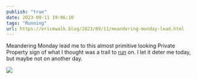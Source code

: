 ```yaml
---
publish: "true"
date: 2023-09-11 19:06:10
tags: "Running"
url: https://ericmwalk.blog/2023/09/11/meandering-monday-lead.html
---
```


Meandering Monday lead me to this almost primitive looking Private Property sign of what I thought was a trail to [run](https://strava.com/activities/9830142294)  on. I let it deter me today, but maybe not on another day.

![](https://ericmwalk.blog/uploads/2023/58c16ca4-562d-41cc-9c90-41215600d06d.jpg)